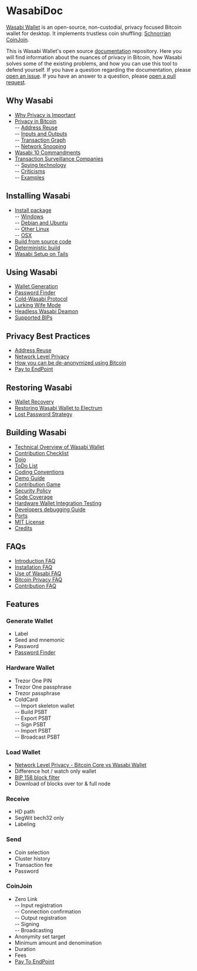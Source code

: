 # WasabiDoc

[Wasabi Wallet](https://wasabiwallet.io) is an open-source, non-custodial, privacy focused Bitcoin wallet for desktop.
It implements trustless coin shuffling: [Schnorrian CoinJoin](https://github.com/nopara73/ZeroLink/).

This is Wasabi Wallet's open source [documentation](https://docs.wasabiwallet.io) repository.
Here you will find information about the nuances of privacy in Bitcoin, how Wasabi solves some of the existing problems, and how you can use this tool to defend yourself.
If you have a question regarding the documentation, please [open an issue](https://github.com/zkSNACKs/WasabiDoc/issues).
If you have an answer to a question, please [open a pull request](https://github.com/zkSNACKs/WasabiDoc/pulls).


## Why Wasabi

- [Why Privacy is Important](why-wasabi/WhyPrivacyImportant.md)
- [Privacy in Bitcoin](why-wasabi/BitcoinPrivacy.md) </br>
  -- [Address Reuse](why-wasabi/BitcoinPrivacy.md#address-reuse) </br>
  -- [Inputs and Outputs](why-wasabi/BitcoinPrivacy.md#inputs-and-outputs) </br>
  -- [Transaction Graph](why-wasabi/BitcoinPrivacy.md#transaction-graph) </br>
  -- [Network Snooping](why-wasabi/BitcoinPrivacy.md#network-snooping)
- [Wasabi 10 Commandments](why-wasabi/10Commandments.md)
- [Transaction Surveillance Companies](why-wasabi/TransactionSurveillanceCompanies.md) </br>
-- [Spying technology](why-wasabi/TransactionSurveillanceCompanies.md#spying-technology) </br>
-- [Criticisms](why-wasabi/TransactionSurveillanceCompanies.md#criticisms) </br>
-- [Examples](why-wasabi/TransactionSurveillanceCompanies.md#examples)

## Installing Wasabi

- [Install package](using-wasabi/InstallPackage.md) </br>
  -- [Windows](using-wasabi/InstallPackage.md#windows) </br>
  -- [Debian and Ubuntu](using-wasabi/InstallPackage.md#debian-and-ubuntu) </br>
  -- [Other Linux](using-wasabi/InstallPackage.md#other-linux) </br>
  -- [OSX](using-wasabi/InstallPackage.md#osx)
- [Build from source code](using-wasabi/BuildSource.md)
- [Deterministic build](using-wasabi/DeterministicBuild.md)
- [Wasabi Setup on Tails](using-wasabi/WasabiSetupTails.md)

## Using Wasabi

- [Wallet Generation](using-wasabi/WalletGeneration.md)
- [Password Finder](using-wasabi/PasswordFinder.md)
- [Cold-Wasabi Protocol](using-wasabi/ColdWasabi.md)
- [Lurking Wife Mode](using-wasabi/LurkingWifeMode.md)
- [Headless Wasabi Deamon](using-wasabi/Daemon.md)
- [Supported BIPs](using-wasabi/BIPs.md)

## Privacy Best Practices

- [Address Reuse](using-wasabi/AddressReuse.md)
- [Network Level Privacy](using-wasabi/NetworkLevelPrivacy.md)
- [How you can be de-anonymized using Bitcoin](using-wasabi/Deanonimization.md)
- [Pay to EndPoint](using-wasabi/PayToEndPoint.md)

## Restoring Wasabi

- [Wallet Recovery](/using-wasabi/WalletRecovery.md)
- [Restoring Wasabi Wallet to Electrum](using-wasabi/RestoreElectrum.md)
- [Lost Password Strategy](using-wasabi/LostPassword.md)

## Building Wasabi

- [Technical Overview of Wasabi Wallet](building-wasabi/TechnicalOverview.md)
- [Contribution Checklist](building-wasabi/ContributionChecklist.md)
- [Dojo](building-wasabi/Dojo.md)
- [ToDo List](building-wasabi/ToDo.md)
- [Coding Conventions](building-wasabi/CodingConventions.md)
- [Demo Guide](building-wasabi/DemoGuide.md)
- [Contribution Game](building-wasabi/ContributionGame.md)
- [Security Policy](building-wasabi/Security.md)
- [Code Coverage](building-wasabi/CodeCoverage.md)
- [Hardware Wallet Integration Testing](building-wasabi/HardwareWalletTestingGuide.md)
- [Developers debugging Guide](building-wasabi/HowToDebug.md)
- [Ports](building-wasabi/Ports.md)
- [MIT License](building-wasabi/LICENSE.md)
- [Credits](building-wasabi/Credits.md)

## FAQs

- [Introduction FAQ](FAQ/FAQ-Introduction.md)
- [Installation FAQ](FAQ/FAQ-Installation.md)
- [Use of Wasabi FAQ](FAQ/FAQ-UseWasabi.md)
- [Bitcoin Privacy FAQ](FAQ/FAQ-GeneralBitcoinPrivacy.md)
- [Contribution FAQ](FAQ/FAQ-Contribution.md)

## Features 

### Generate Wallet
- Label
- Seed and mnemonic
- Password
- [Password Finder](using-wasabi/PasswordFinder.md)

### Hardware Wallet
- Trezor One PIN
- Trezor One passphrase
- Trezor passphrase
- ColdCard </br>
-- Import skeleton wallet </br>
-- Build PSBT </br>
-- Export PSBT </br>
-- Sign PSBT </br>
-- Import PSBT </br>
-- Broadcast PSBT </br>

### Load Wallet
- [Network Level Privacy - Bitcoin Core vs Wasabi Wallet](using-wasabi/NetworkLevelPrivacy.md)
- Difference hot / watch only wallet
- [BIP 158 block filter](FAQ/FAQ-UseWasabi.md#what-are-bip-158-block-filters)
- Download of blocks over tor & full node

### Receive
- HD path
- SegWit bech32 only
- Labeling

### Send
- Coin selection
- Cluster history
- Transaction fee
- Password

### CoinJoin
- Zero Link </br>
-- Input registration </br>
-- Connection confirmation </br>
-- Output registration </br>
-- Signing </br>
-- Broadcasting </br>
- Anonymity set target
- Minimum amount and denomination
- Duration
- Fees
- [Pay To EndPoint](using-wasabi/PayToEndPoint.md)
